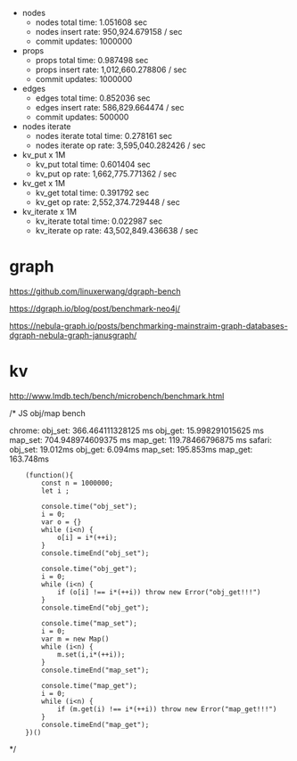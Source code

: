 * nodes
    - nodes total time: 1.051608 sec
    - nodes insert rate: 950,924.679158 / sec
    - commit updates: 1000000
* props
    - props total time: 0.987498 sec
    - props insert rate: 1,012,660.278806 / sec
    - commit updates: 1000000
* edges
    - edges total time: 0.852036 sec
    - edges insert rate: 586,829.664474 / sec
    - commit updates: 500000
* nodes iterate
    - nodes iterate total time: 0.278161 sec
    - nodes iterate op rate: 3,595,040.282426 / sec
* kv_put x 1M
    - kv_put total time: 0.601404 sec
    - kv_put op rate: 1,662,775.771362 / sec
* kv_get x 1M
    - kv_get total time: 0.391792 sec
    - kv_get op rate: 2,552,374.729448 / sec
* kv_iterate x 1M
    - kv_iterate total time: 0.022987 sec
    - kv_iterate op rate: 43,502,849.436638 / sec

# graph

https://github.com/linuxerwang/dgraph-bench

https://dgraph.io/blog/post/benchmark-neo4j/

https://nebula-graph.io/posts/benchmarking-mainstraim-graph-databases-dgraph-nebula-graph-janusgraph/

# kv

http://www.lmdb.tech/bench/microbench/benchmark.html


/* JS obj/map bench

chrome:
    obj_set: 366.464111328125 ms
    obj_get: 15.998291015625 ms
    map_set: 704.948974609375 ms
    map_get: 119.78466796875 ms
safari:
    obj_set: 19.012ms
    obj_get: 6.094ms
    map_set: 195.853ms
    map_get: 163.748ms

        (function(){
            const n = 1000000;
            let i ;

            console.time("obj_set");
            i = 0;
            var o = {}
            while (i<n) {
                o[i] = i*(++i);
            }
            console.timeEnd("obj_set");

            console.time("obj_get");
            i = 0;
            while (i<n) {
                if (o[i] !== i*(++i)) throw new Error("obj_get!!!")
            }
            console.timeEnd("obj_get");

            console.time("map_set");
            i = 0;
            var m = new Map()
            while (i<n) {
                m.set(i,i*(++i));
            }
            console.timeEnd("map_set");

            console.time("map_get");
            i = 0;
            while (i<n) {
                if (m.get(i) !== i*(++i)) throw new Error("map_get!!!")
            }
            console.timeEnd("map_get");
        })()

*/